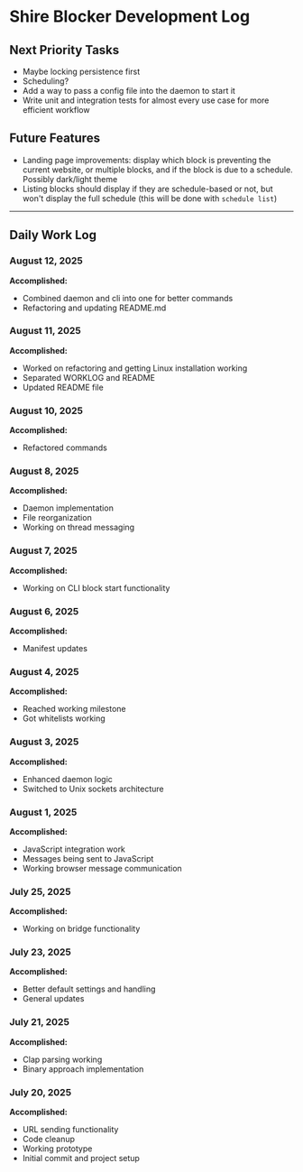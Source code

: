 # Shire Blocker Development Log

## Next Priority Tasks
- Maybe locking persistence first
- Scheduling?
- Add a way to pass a config file into the daemon to start it
- Write unit and integration tests for almost every use case for more efficient workflow

## Future Features
- Landing page improvements: display which block is preventing the current website, or multiple blocks, and if the block is due to a schedule. Possibly dark/light theme
- Listing blocks should display if they are schedule-based or not, but won't display the full schedule (this will be done with `schedule list`)

---

## Daily Work Log

### August 12, 2025
**Accomplished:**
- Combined daemon and cli into one for better commands 
- Refactoring and updating README.md 

### August 11, 2025
**Accomplished:**
- Worked on refactoring and getting Linux installation working
- Separated WORKLOG and README
- Updated README file

### August 10, 2025
**Accomplished:**
- Refactored commands 

### August 8, 2025
**Accomplished:**
- Daemon implementation 
- File reorganization 
- Working on thread messaging 

### August 7, 2025
**Accomplished:**
- Working on CLI block start functionality 

### August 6, 2025
**Accomplished:**
- Manifest updates 

### August 4, 2025
**Accomplished:**
- Reached working milestone 
- Got whitelists working 

### August 3, 2025
**Accomplished:**
- Enhanced daemon logic 
- Switched to Unix sockets architecture 

### August 1, 2025
**Accomplished:**
- JavaScript integration work 
- Messages being sent to JavaScript 
- Working browser message communication 

### July 25, 2025
**Accomplished:**
- Working on bridge functionality 

### July 23, 2025
**Accomplished:**
- Better default settings and handling 
- General updates 

### July 21, 2025
**Accomplished:**
- Clap parsing working 
- Binary approach implementation 

### July 20, 2025
**Accomplished:**
- URL sending functionality 
- Code cleanup 
- Working prototype 
- Initial commit and project setup 
